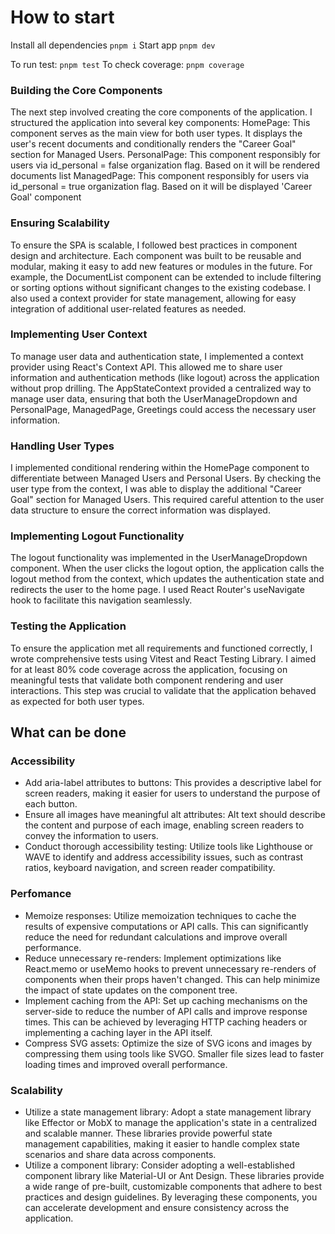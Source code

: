 # How to start
Install all dependencies `pnpm i`
Start app `pnpm dev`

To run test: `pnpm test`
To check coverage: `pnpm coverage`

### Building the Core Components
The next step involved creating the core components of the application. I structured the application into several key components:
HomePage: This component serves as the main view for both user types. It displays the user's recent documents and conditionally renders the "Career Goal" section for Managed Users.
PersonalPage: This component responsibly for users via id_personal = false organization flag. Based on it will be rendered documents list
ManagedPage: This component responsibly for users via id_personal = true organization flag. Based on it will be displayed 'Career Goal' component
### Ensuring Scalability
To ensure the SPA is scalable, I followed best practices in component design and architecture. Each component was built to be reusable and modular, making it easy to add new features or modules in the future. For example, the DocumentList component can be extended to include filtering or sorting options without significant changes to the existing codebase. I also used a context provider for state management, allowing for easy integration of additional user-related features as needed.
### Implementing User Context
To manage user data and authentication state, I implemented a context provider using React's Context API. This allowed me to share user information and authentication methods (like logout) across the application without prop drilling. The AppStateContext provided a centralized way to manage user data, ensuring that both the UserManageDropdown and PersonalPage, ManagedPage, Greetings could access the necessary user information.
### Handling User Types
I implemented conditional rendering within the HomePage component to differentiate between Managed Users and Personal Users. By checking the user type from the context, I was able to display the additional "Career Goal" section for Managed Users. This required careful attention to the user data structure to ensure the correct information was displayed.
### Implementing Logout Functionality
The logout functionality was implemented in the UserManageDropdown component. When the user clicks the logout option, the application calls the logout method from the context, which updates the authentication state and redirects the user to the home page. I used React Router's useNavigate hook to facilitate this navigation seamlessly.
### Testing the Application
To ensure the application met all requirements and functioned correctly, I wrote comprehensive tests using Vitest and React Testing Library. I aimed for at least 80% code coverage across the application, focusing on meaningful tests that validate both component rendering and user interactions. This step was crucial to validate that the application behaved as expected for both user types.

## What can be done
### Accessibility
* Add aria-label attributes to buttons: This provides a descriptive label for screen readers, making it easier for users to understand the purpose of each button.
* Ensure all images have meaningful alt attributes: Alt text should describe the content and purpose of each image, enabling screen readers to convey the information to users.
* Conduct thorough accessibility testing: Utilize tools like Lighthouse or WAVE to identify and address accessibility issues, such as contrast ratios, keyboard navigation, and screen reader compatibility.

### Perfomance
* Memoize responses: Utilize memoization techniques to cache the results of expensive computations or API calls. This can significantly reduce the need for redundant calculations and improve overall performance.
* Reduce unnecessary re-renders: Implement optimizations like React.memo or useMemo hooks to prevent unnecessary re-renders of components when their props haven't changed. This can help minimize the impact of state updates on the component tree.
* Implement caching from the API: Set up caching mechanisms on the server-side to reduce the number of API calls and improve response times. This can be achieved by leveraging HTTP caching headers or implementing a caching layer in the API itself.
* Compress SVG assets: Optimize the size of SVG icons and images by compressing them using tools like SVGO. Smaller file sizes lead to faster loading times and improved overall performance.

### Scalability
* Utilize a state management library: Adopt a state management library like Effector or MobX to manage the application's state in a centralized and scalable manner. These libraries provide powerful state management capabilities, making it easier to handle complex state scenarios and share data across components.
* Utilize a component library: Consider adopting a well-established component library like Material-UI or Ant Design. These libraries provide a wide range of pre-built, customizable components that adhere to best practices and design guidelines. By leveraging these components, you can accelerate development and ensure consistency across the application.